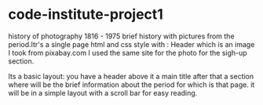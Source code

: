 # code-institute-project1
history of photography 1816 - 1975
brief history with pictures from the period.Itr's a single page html and css style with :
Header which is an image  I took from pixabay.com I used the same site for the photo for the sigh-up section.

Its a basic layout:
you have a header above it a main title
after that a section where will be the brief information about the period for which is that page.
it will be in a simple layout with a scroll bar for easy reading.

  
